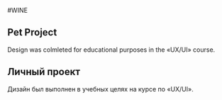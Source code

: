 #WINE

## Pet Project 
Design was colmleted for educational purposes in the «UX/UI» course.

## Личный проект 
Дизайн был выполнен в учебных целях на курсе по «UX/UI».
